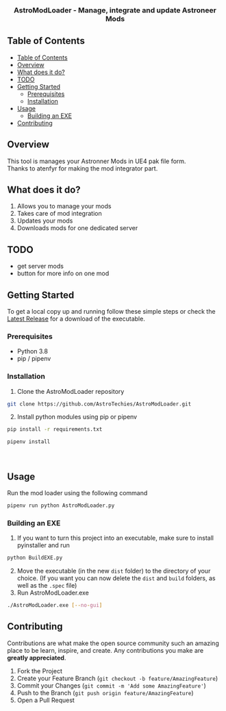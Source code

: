 <h3 align="center">AstroModLoader - Manage, integrate and update Astroneer Mods</h3>

## Table of Contents

- [Table of Contents](#table-of-contents)
- [Overview](#overview)
- [What does it do?](#what-does-it-do)
- [TODO](#todo)
- [Getting Started](#getting-started)
  - [Prerequisites](#prerequisites)
  - [Installation](#installation)
- [Usage](#usage)
  - [Building an EXE](#building-an-exe)
- [Contributing](#contributing)
<!-- [License](#license)
- [Contact](#contact)-->

## Overview

This tool is manages your Astronner Mods in UE4 pak file form.<br />
Thanks to atenfyr for making the mod integrator part.

## What does it do?

1. Allows you to manage your mods
2. Takes care of mod integration
3. Updates your mods
4. Downloads mods for one dedicated server

## TODO

- get server mods
- button for more info on one mod

<!-- GETTING STARTED -->

## Getting Started

To get a local copy up and running follow these simple steps or check the [Latest Release](https://github.com/AstroTechies/AstroModLoader/releases/latest) for a download of the executable.

### Prerequisites

- Python 3.8
- pip / pipenv

### Installation

1. Clone the AstroModLoader repository

```sh
git clone https://github.com/AstroTechies/AstroModLoader.git
```

2. Install python modules using pip or pipenv

```sh
pip install -r requirements.txt
```

```sh
pipenv install
```

<br />

<!-- USAGE EXAMPLES -->

## Usage

Run the mod loader using the following command

```sh
pipenv run python AstroModLoader.py
```

### Building an EXE

1. If you want to turn this project into an executable, make sure to install pyinstaller and run

```sh
python BuildEXE.py
```

2. Move the executable (in the new `dist` folder) to the directory of your choice. (If you want you can now delete the `dist` and `build` folders, as well as the `.spec` file)
3. Run AstroModLoader.exe

```sh
./AstroModLoader.exe [--no-gui]
```

<!-- CONTRIBUTING -->

## Contributing

Contributions are what make the open source community such an amazing place to be learn, inspire, and create. Any contributions you make are **greatly appreciated**.

1. Fork the Project
2. Create your Feature Branch (`git checkout -b feature/AmazingFeature`)
3. Commit your Changes (`git commit -m 'Add some AmazingFeature'`)
4. Push to the Branch (`git push origin feature/AmazingFeature`)
5. Open a Pull Request
